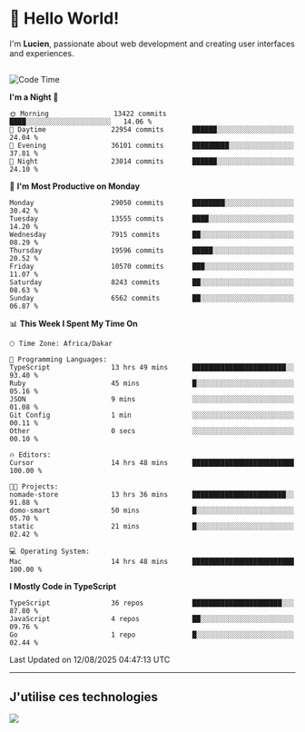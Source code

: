 # 👋 Hello World!

I'm **Lucien**, passionate about web development and creating user interfaces and experiences.

##

<!--START_SECTION:waka-->
![Code Time](http://img.shields.io/badge/Code%20Time-3%2C600%20hrs%2035%20mins-blue)

**I'm a Night 🦉** 

```text
🌞 Morning                13422 commits       ████░░░░░░░░░░░░░░░░░░░░░   14.06 % 
🌆 Daytime                22954 commits       ██████░░░░░░░░░░░░░░░░░░░   24.04 % 
🌃 Evening                36101 commits       █████████░░░░░░░░░░░░░░░░   37.81 % 
🌙 Night                  23014 commits       ██████░░░░░░░░░░░░░░░░░░░   24.10 % 
```
📅 **I'm Most Productive on Monday** 

```text
Monday                   29050 commits       ████████░░░░░░░░░░░░░░░░░   30.42 % 
Tuesday                  13555 commits       ████░░░░░░░░░░░░░░░░░░░░░   14.20 % 
Wednesday                7915 commits        ██░░░░░░░░░░░░░░░░░░░░░░░   08.29 % 
Thursday                 19596 commits       █████░░░░░░░░░░░░░░░░░░░░   20.52 % 
Friday                   10570 commits       ███░░░░░░░░░░░░░░░░░░░░░░   11.07 % 
Saturday                 8243 commits        ██░░░░░░░░░░░░░░░░░░░░░░░   08.63 % 
Sunday                   6562 commits        ██░░░░░░░░░░░░░░░░░░░░░░░   06.87 % 
```


📊 **This Week I Spent My Time On** 

```text
🕑︎ Time Zone: Africa/Dakar

💬 Programming Languages: 
TypeScript               13 hrs 49 mins      ███████████████████████░░   93.40 % 
Ruby                     45 mins             █░░░░░░░░░░░░░░░░░░░░░░░░   05.16 % 
JSON                     9 mins              ░░░░░░░░░░░░░░░░░░░░░░░░░   01.08 % 
Git Config               1 min               ░░░░░░░░░░░░░░░░░░░░░░░░░   00.11 % 
Other                    0 secs              ░░░░░░░░░░░░░░░░░░░░░░░░░   00.10 % 

🔥 Editors: 
Cursor                   14 hrs 48 mins      █████████████████████████   100.00 % 

🐱‍💻 Projects: 
nomade-store             13 hrs 36 mins      ███████████████████████░░   91.88 % 
domo-smart               50 mins             █░░░░░░░░░░░░░░░░░░░░░░░░   05.70 % 
static                   21 mins             █░░░░░░░░░░░░░░░░░░░░░░░░   02.42 % 

💻 Operating System: 
Mac                      14 hrs 48 mins      █████████████████████████   100.00 % 
```

**I Mostly Code in TypeScript** 

```text
TypeScript               36 repos            ██████████████████████░░░   87.80 % 
JavaScript               4 repos             ██░░░░░░░░░░░░░░░░░░░░░░░   09.76 % 
Go                       1 repo              █░░░░░░░░░░░░░░░░░░░░░░░░   02.44 % 
```




 Last Updated on 12/08/2025 04:47:13 UTC
<!--END_SECTION:waka-->
---

## J'utilise ces technologies

<p align="left">
  <a href="https://skillicons.dev">
    <img src="https://skillicons.dev/icons?i=ts,js,go,ruby,css,scss,tailwind,react,vite,nextjs,docker,figma,ableton" />
  </a>
</p>

